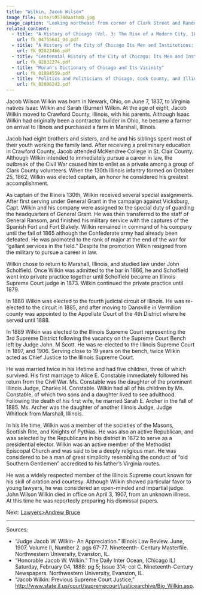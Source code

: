 ```yaml
---
title: "Wilkin, Jacob Wilson"
image_file: site/i05740aathmb.jpg
image_caption: "Looking northeast from corner of Clark Street and Randolph Street from Court House Dome."
related_content:
  - title: "A History of Chicago (Vol. 3: The Rise of a Modern City, 1871-1893)"
    url: fk_04755641_03.pdf
  - title: "A History of the City of Chicago Its Men and Institutions: Biographical Sketches of Leading Citizens"
    url: fk_02023466.pdf
  - title: "Centennial History of the City of Chicago: Its Men and Institutions"
    url: fk_02032274.pdf
  - title: "Moran's Dictionary of Chicago and Its Vicinity"
    url: fk_01884559.pdf
  - title: "Politics and Politicians of Chicago, Cook County, and Illinois 1787-1887"
    url: fk_02006243.pdf
---
```


Jacob Wilson Wilkin was born in Newark, Ohio, on June 7, 1837, to Virginia natives Isaac Wilkin and Sarah (Burner) Wilkin. At the age of eight, Jacob Wilkin moved to Crawford County, Illinois, with his parents. Although Isaac Wilkin had originally been a contractor builder in Ohio, he became a farmer on arrival to Illinois and purchased a farm in Marshall, Illinois.

Jacob had eight brothers and sisters, and he and his siblings spent most of their youth working the family land. After receiving a preliminary education in Crawford County, Jacob attended McKendree College in St. Clair County. Although Wilkin intended to immediately pursue a career in law, the outbreak of the Civil War caused him to enlist as a private among a group of Clark County volunteers. When the 130th Illinois infantry formed on October 25, 1862, Wilkin was elected captain, an honor he considered his greatest accomplishment.

As captain of the Illinois 130th, Wilkin received several special assignments. After first serving under General Grant in the campaign against Vicksburg, Capt. Wilkin and his company were assigned to the special duty of guarding the headquarters of General Grant. He was then transferred to the staff of General Ransom, and finished his military service with the captures of the Spanish Fort and Fort Blakely. Wilkin remained in command of his company until the fall of 1865 although the Confederate army had already been defeated. He was promoted to the rank of major at the end of the war for “gallant services in the field.” Despite the promotion Wilkin resigned from the military to pursue a career in law.

Wilkin chose to return to Marshall, Illinois, and studied law under John Scholfield. Once Wilkin was admitted to the bar in 1866, he and Scholfield went into private practice together until Scholfield became an Illinois Supreme Court judge in 1873. Wilkin continued the private practice until 1879.

In 1880 Wilkin was elected to the fourth judicial circuit of Illinois. He was re-elected to the circuit in 1885, and after moving to Dansville in Vermilion county was appointed to the Appellate Court of the 4th District where he served until 1888.

In 1889 Wilkin was elected to the Illinois Supreme Court representing the 3rd Supreme District following the vacancy on the Supreme Court Bench left by Judge John. M Scott. He was re-elected to the Illinois Supreme Court in 1897, and 1906. Serving close to 19 years on the bench, twice Wilkin acted as Chief Justice to the Illinois Supreme Court.

He was married twice in his lifetime and had five children, three of which survived. His first marriage to Alice E. Constable immediately followed his return from the Civil War. Ms. Constable was the daughter of the prominent Illinois Judge, Charles H. Constable. Wilkin had all of his children by Ms. Constable, of which two sons and a daughter lived to see adulthood. Following the death of his first wife, he married Sarah E. Archer in the fall of 1885. Ms. Archer was the daughter of another Illinois Judge, Judge Whitlock from Marshall, Illinois.

In his life time, Wilkin was a member of the societies of the Masons, Scottish Rite, and Knights of Pythias. He was also an active Republican, and was selected by the Republicans in his district in 1872 to serve as a presidential elector. Wilkin was an active member of the Methodist Episcopal Church and was said to be a deeply religious man. He was considered to be a man of great simplicity resembling the conduct of “old Southern Gentlemen” accredited to his father’s Virginia routes.

He was a widely respected member of the Illinois Supreme court known for his skill of oration and courtesy. Although Wilkin showed particular favor to young lawyers, he was considered an open-minded and impartial judge. John Wilson Wilkin died in office on April 3, 1907, from an unknown illness. At this time he was reportedly preparing his dismissal papers.

Next:  [Lawyers>Andrew Bruce](/legal/lawyers/bruce/)

---
Sources:

- “Judge Jacob W. Wilkin- An Appreciation.” Illinois Law Review. June, 1907. Volume II, Number 2. pgs 67-77. Nineteenth- Century Masterfile. Northwestern University, Evanston, IL.
- “Honorable Jacob W. Wilkin.” The Daily Inter Ocean, (Chicago IL) Saturday, February 04, 1888: pg 5; Issue 314; col C. Nineteenth-Century Newspapers. Northwestern University, Evanston, IL.
- “Jacob Wilkin: Previous Supreme Court Justice,” http://www.state.il.us/court/supremecourt/justicearchive/Bio_Wilkin.asp.

